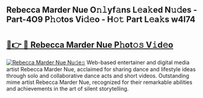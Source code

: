 ## Rebecca Marder Nue O𝚗𝚕yf𝚊ns L𝚎a𝚔ed N𝚞𝚍es - Part-4O9 P𝚑𝚘tos Vi𝚍𝚎o - H𝚘𝚝 Part L𝚎a𝚔s w4I74

# <h2><a href="http://kfb7rb.oniu.top/?m=Rebecca+Marder+Nue">🔗👉 🔴 Rebecca Marder Nue P𝚑ot𝚘𝚜 V𝚒d𝚎o</a></h2>

[![Rebecca Marder Nue Nu𝚍e𝚜](https://i.imgur.com/0qMVB7G.gif)](http://kfb7rb.oniu.top/?m=Rebecca+Marder+Nue)
Web-based entertainer and digital media artist Rebecca Marder Nue, acclaimed for sharing dance and lifestyle ideas through solo and collaborative dance acts and short videos. Outstanding mime artist Rebecca Marder Nue, recognized for their remarkable abilities and achievements in the art of silent storytelling.  
